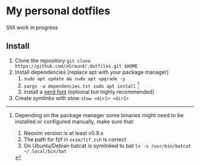 # My personal dotfiles

Still work in progress

## Install

1. Clone the repository `git clone https://github.com/zGraund/.dotfiles.git $HOME`
2. Install dependencies (replace apt with your package manager)
    1. `sudo apt update && sudo apt upgrade -y`
    2. `xargs -a dependencies.txt sudo apt install` [^1]
    3. install a [nerd font](https://www.nerdfonts.com/font-downloads) (optional but highly recommended)
3. Create symlinks with stow `stow <dir1> <dir2>`

[^1]: Depending on the package manager some binaries might need to be installed or configured manually, make sure that:
    1. Neovim version is at least v0.9.x
    3. The path for fzf in `nvim/fzf.zsh` is correct
    2. On Ubuntu/Debian batcat is symlinked to bat `ln -s /usr/bin/batcat ~/.local/bin/bat`
